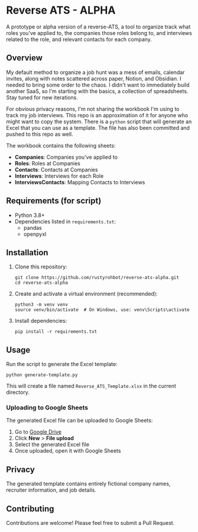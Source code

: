 # Reverse ATS - ALPHA

A prototype or alpha version of a reverse-ATS, a tool to organize track what roles you've applied to, the companies those roles belong to, and interviews related to the role, and relevant contacts for each company.

## Overview

My default method to organize a job hunt was a mess of emails, calendar invites, along with notes scattered across paper, Notion, and Obsidian. I needed to bring some order to the chaos. I didn't want to immediately build another SaaS, so I'm starting with the basics, a collection of spreadsheets. Stay tuned for new iterations.

For obvious privacy reasons, I'm not sharing the workbook I'm using to track my job interviews. This repo is an approximation of it for anyone who might want to copy the system. There is a `python` script that will generate an Excel that you can use as a template. The file has also been committed and pushed to this repo as well.

The workbook contains the following sheets:
- **Companies**: Companies you've applied to
- **Roles**: Roles at Companies
- **Contacts**: Contacts at Companies
- **Interviews**: Interviews for each Role
- **InterviewsContacts**: Mapping Contacts to Interviews

## Requirements (for script)

- Python 3.8+
- Dependencies listed in `requirements.txt`:
  - pandas
  - openpyxl

## Installation

1. Clone this repository:
   ```
   git clone https://github.com/rustyrohbot/reverse-ats-alpha.git
   cd reverse-ats-alpha
   ```

2. Create and activate a virtual environment (recommended):
   ```
   python3 -m venv venv
   source venv/bin/activate  # On Windows, use: venv\Scripts\activate
   ```

3. Install dependencies:
   ```
   pip install -r requirements.txt
   ```

## Usage

Run the script to generate the Excel template:

```
python generate-template.py
```

This will create a file named `Reverse_ATS_Template.xlsx` in the current directory.

### Uploading to Google Sheets

The generated Excel file can be uploaded to Google Sheets:

1. Go to [Google Drive](https://drive.google.com)
2. Click **New** > **File upload**
3. Select the generated Excel file
4. Once uploaded, open it with Google Sheets

## Privacy

The generated template contains entirely fictional company names, recruiter information, and job details.

## Contributing

Contributions are welcome! Please feel free to submit a Pull Request.